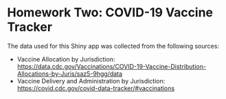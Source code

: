 # Homework Two: COVID-19 Vaccine Tracker

The data used for this Shiny app was collected from the following sources:
- Vaccine Allocation by Jurisdiction: https://data.cdc.gov/Vaccinations/COVID-19-Vaccine-Distribution-Allocations-by-Juris/saz5-9hgg/data 
- Vaccine Delivery and Administration by Jurisdiction: https://covid.cdc.gov/covid-data-tracker/#vaccinations
